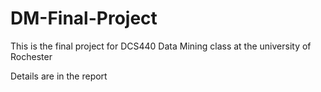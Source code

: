# DM-Final-Project

This is the final project for DCS440 Data Mining class at the university of Rochester

Details are in the report
